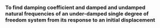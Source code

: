 ###  To find damping coefficient and damped and undamped natural frequencies of an under-damped single degree of freedom system from its response to an initial displacement
